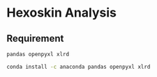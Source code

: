# Hexoskin Analysis

## Requirement
```bash
pandas openpyxl xlrd

conda install -c anaconda pandas openpyxl xlrd
```
